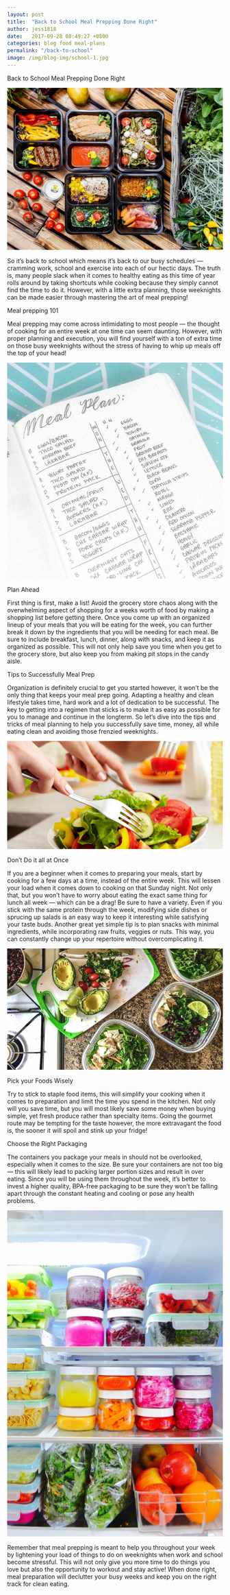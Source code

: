 ```yaml
---
layout: post
title:  "Back to School Meal Prepping Done Right"
author: jess1818
date:   2017-09-28 08:49:27 +0800
categories: blog food meal-plans
permalink: "/back-to-school"
image: /img/blog-img/school-1.jpg
---
```



Back to School Meal Prepping Done Right

![image](/img/blog-img/school-1.jpg)

So it’s back to school which means it’s back to our busy schedules — cramming work, school and exercise into each of our hectic days. The truth is, many people slack when it comes to healthy eating as this time of year rolls around by taking shortcuts while cooking because they simply cannot find the time to do it. However, with a little extra planning, those weeknights can be made easier through mastering the art of meal prepping!

Meal prepping 101

Meal prepping may come across intimidating to most people — the thought of cooking for an entire week at one time can seem daunting. However, with proper planning and execution, you will find yourself with a ton of extra time on those busy weeknights without the stress of having to whip up meals off the top of your head!

![image](/img/blog-img/school-2.jpg)

Plan Ahead

First thing is first, make a list! Avoid the grocery store chaos along with the overwhelming aspect of shopping for a weeks worth of food by making a shopping list before getting there. Once you come up with an organized lineup of your meals that you will be eating for the week, you can further break it down by the ingredients that you will be needing for each meal. Be sure to include breakfast, lunch, dinner, along with snacks, and keep it as organized as possible. This will not only help save you time when you get to the grocery store, but also keep you from making pit stops in the candy aisle.

Tips to Successfully Meal Prep

Organization is definitely crucial to get you started however, it won’t be the only thing that keeps your meal prep going. Adapting a healthy and clean lifestyle takes time, hard work and a lot of dedication to be successful. The key to getting into a regimen that sticks is to make it as easy as possible for you to manage and continue in the longterm. So let’s dive into the tips and tricks of meal planning to help you successfully save time, money, all while eating clean and avoiding those frenzied weeknights.

![image](/img/blog-img/school-3.jpg)

Don’t Do it all at Once

If you are a beginner when it comes to preparing your meals, start by cooking for a few days at a time, instead of the entire week. This will lessen your load when it comes down to cooking on that Sunday night. Not only that, but you won’t have to worry about eating the exact same thing for lunch all week — which can be a drag! Be sure to have a variety. Even if you stick with the same protein through the week, modifying side dishes or sprucing up salads is an easy way to keep it interesting while satisfying your taste buds. Another great yet simple tip is to plan snacks with minimal ingredients, while incorporating raw fruits, veggies or nuts. This way, you can constantly change up your repertoire without overcomplicating it.

![image](/img/blog-img/school-4.jpeg)

Pick your Foods Wisely

Try to stick to staple food items, this will simplify your cooking when it comes to preparation and limit the time you spend in the kitchen. Not only will you save time, but you will most likely save some money when buying simple, yet fresh produce rather than specialty items. Going the gourmet route may be tempting for the taste however, the more extravagant the food is, the sooner it will spoil and stink up your fridge!

Choose the Right Packaging  

The containers you package your meals in should not be overlooked, especially when it comes to the size. Be sure your containers are not too big — this will likely lead to packing larger portion sizes and result in over eating. Since you will be using them throughout the week, it’s better to invest a higher quality, BPA-free packaging to be sure they won’t be falling apart through the constant heating and cooling or pose any health problems.

![image](/img/blog-img/school-5.jpg)

Remember that meal prepping is meant to help you throughout your week by lightening your load of things to do on weeknights when work and school become stressful. This will not only give you more time to do things you love but also the opportunity to workout and stay active! When done right, meal preparation will declutter your busy weeks and keep you on the right track for clean eating.
